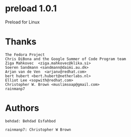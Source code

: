 # preload 1.0.1
Preload for Linux

# Thanks
````
The Fedora Project
Chris DiBona and the Google Summer of Code Program team
Ziga Mahkovec  <ziga.mahkovec@klika.si>
Soeren Sandmann <sandmann@daimi.au.dk>
Arjan van de Ven  <arjanv@redhat.com>
bert hubert <bert.hubert@netherlabs.nl>
Elliot Lee <sopwith@redhat.com>
Christopher W. Brown <muslimsoap@gmail.com>
rainmanp7
````
# Authors
````
behdad: Behdad Esfahbod

rainmanp7: Christopher W Brown
````
